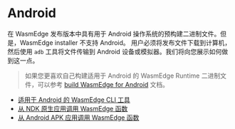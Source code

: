 # Android

在 WasmEdge 发布版本中具有用于 Android 操作系统的预构建二进制文件。但是，WasmEdge installer 不支持 Android。 用户必须将发布文件下载到计算机，然后使用 `adb` 工具将文件传输到 Android 设备或模拟器。我们将向您展示如何做到这一点。

> 如果您更喜欢自己构建适用于 Android 的 WasmEdge Runtime 二进制文件，可以参考 [build WasmEdge for Android](../extend/build_for_android.md) 文档。

* [适用于 Android 的 WasmEdge CLI 工具](android/cli.md)
* [从 NDK 原生应用调用 WasmEdge 函数](android/ndk.md)
* [从 Android APK 应用调用 WasmEdge 函数](android/studio.md) 
